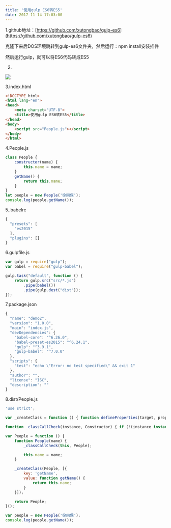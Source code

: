```yaml
---
title: '使用gulp ES6转ES5'
date: 2017-11-14 17:03:00
---   
```

1.github地址：[https://github.com/xutongbao/gulp-es6](https://github.com/xutongbao/gulp-es6)

克隆下来后DOS环境跳转到gulp-es6文件夹，然后运行：npm install安装插件

然后运行gulp，就可以将ES6代码转成ES5

2.

![](https://img-blog.csdn.net/20171114165806764?watermark/2/text/aHR0cDovL2Jsb2cuY3Nkbi5uZXQveHV0b25nYmFv/font/5a6L5L2T/fontsize/400/fill/I0JBQkFCMA/dissolve/70/gravity/Center)

3.index.html

```html
<!DOCTYPE html>
<html lang="en">
<head>
    <meta charset="UTF-8">
    <title>使用gulp ES6转ES5</title>
</head>
<body>
    <script src="People.js"></script>
</body>
</html>
```
  

4.People.js

```javascript
class People {
	constructor(name) {
		this.name = name;
	}
	getName() {
		return this.name;
	}
}
let people = new People('徐同保');
console.log(people.getName());
```
  

5..babelrc

```javascript
{
  "presets": [
    "es2015"
  ],
  "plugins": []
}  
```
  

6.gulpfile.js

```javascript
var gulp = require("gulp");
var babel = require("gulp-babel");

gulp.task("default", function () {
    return gulp.src("src/*.js")
        .pipe(babel())
        .pipe(gulp.dest("dist"));
});
```
  

7.package.json  

```javascript
{
  "name": "demo2",
  "version": "1.0.0",
  "main": "index.js",
  "devDependencies": {
    "babel-core": "^6.26.0",
    "babel-preset-es2015": "^6.24.1",
    "gulp": "^3.9.1",
    "gulp-babel": "^7.0.0"
  },
  "scripts": {
    "test": "echo \"Error: no test specified\" && exit 1"
  },
  "author": "",
  "license": "ISC",
  "description": ""
}
```
8.dist/People.js

```javascript
'use strict';

var _createClass = function () { function defineProperties(target, props) { for (var i = 0; i < props.length; i++) { var descriptor = props[i]; descriptor.enumerable = descriptor.enumerable || false; descriptor.configurable = true; if ("value" in descriptor) descriptor.writable = true; Object.defineProperty(target, descriptor.key, descriptor); } } return function (Constructor, protoProps, staticProps) { if (protoProps) defineProperties(Constructor.prototype, protoProps); if (staticProps) defineProperties(Constructor, staticProps); return Constructor; }; }();

function _classCallCheck(instance, Constructor) { if (!(instance instanceof Constructor)) { throw new TypeError("Cannot call a class as a function"); } }

var People = function () {
	function People(name) {
		_classCallCheck(this, People);

		this.name = name;
	}

	_createClass(People, [{
		key: 'getName',
		value: function getName() {
			return this.name;
		}
	}]);

	return People;
}();

var people = new People('徐同保');
console.log(people.getName());
```